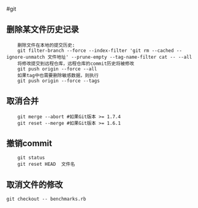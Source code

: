 #git

## 删除某文件历史记录
```
    删除文件在本地的提交历史:
    git filter-branch --force --index-filter 'git rm --cached --ignore-unmatch 文件地址' --prune-empty --tag-name-filter cat -- --all
    将修改提交到远程仓库，远程仓库的commit历史将被修改
    git push origin --force --all
    如果tag中也需要删除敏感数据，则执行
    git push origin --force --tags

```
## 取消合并
```
    git merge --abort #如果Git版本 >= 1.7.4
    git reset --merge #如果Git版本 >= 1.6.1
```
## 撤销commit
```
    git status
    git reset HEAD  文件名
```
## 取消文件的修改
`git checkout -- benchmarks.rb`
